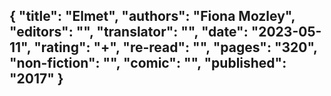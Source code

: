 {
 "title": "Elmet",
 "authors": "Fiona Mozley",
 "editors": "",
 "translator": "",
 "date": "2023-05-11",
 "rating": "+",
 "re-read": "",
 "pages": "320",
 "non-fiction": "",
 "comic": "",
 "published": "2017"
}
---


